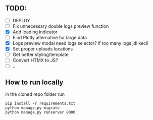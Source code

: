 ## TODO:
- [ ] DEPLOY
- [ ] Fix unnecessary double logs preview function
- [x] Add loading indicator
- [ ] Find Plotly alternative for large data
- [x] Logs preview modal need logs selector? if too many logs jdi kecil
- [x] Set proper uploads locations
- [ ] Get better styling/template
- [ ] Convert HTMX to JS?
- [ ] ...

## How to run locally
in the cloned repo folder run
``` 
pip install -r requirements.txt
python manage.py migrate
python manage.py runserver 8000
```
